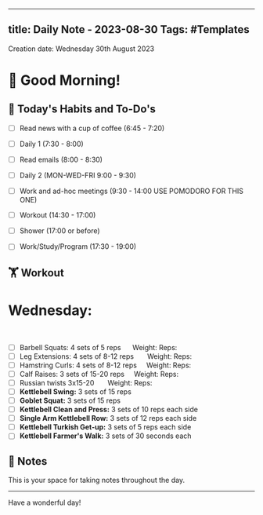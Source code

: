 
---
title: Daily Note - 2023-08-30
Tags: #Templates
---

Creation date: Wednesday 30th August 2023

# 🌅 Good Morning! 

## 🎯 Today's Habits and To-Do's

- [ ] Read news with a cup of coffee (6:45 - 7:20)
- [ ] Daily 1 (7:30 - 8:00)
- [ ] Read emails (8:00 - 8:30)
- [ ] Daily 2 (MON-WED-FRI 9:00 - 9:30) 
- [ ] Work and ad-hoc meetings (9:30 - 14:00 USE POMODORO FOR THIS ONE)
- [ ] Workout (14:30 - 17:00)
- [ ] Shower (17:00 or before)
- [ ] Work/Study/Program (17:30 - 19:00)


## 🏋️ Workout
# Wednesday:  
        
- [ ] Barbell Squats: 4 sets of 5 reps      Weight: Reps:      
- [ ] Leg Extensions: 4 sets of 8-12 reps       Weight: Reps:      
- [ ] Hamstring Curls: 4 sets of 8-12 reps     Weight: Reps:      
- [ ] Calf Raises: 3 sets of 15-20 reps     Weight: Reps:      
- [ ] Russian twists 3x15-20       Weight: Reps:      
- [ ] **Kettlebell Swing:** 3 sets of 15 reps     
- [ ] **Goblet Squat:** 3 sets of 15 reps     
- [ ] **Kettlebell Clean and Press:** 3 sets of 10 reps each side          
- [ ] **Single Arm Kettlebell Row:** 3 sets of 12 reps each side      
- [ ] **Kettlebell Turkish Get-up:** 3 sets of 5 reps each side    
- [ ] **Kettlebell Farmer's Walk:** 3 sets of 30 seconds each     
   
## 📖 Notes

This is your space for taking notes throughout the day. 


---

Have a wonderful day!
